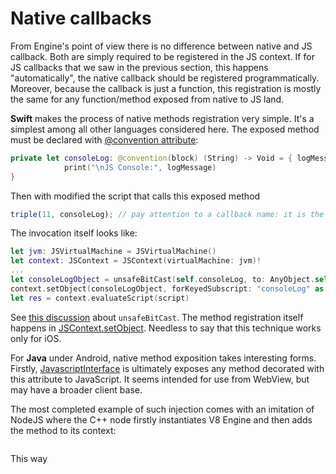 # Native callbacks

From Engine's point of view there is no difference between native and JS callback. Both are simply required to be registered in the JS context. If for JS callbacks that we saw in the previous section, this happens "automatically", the native callback should be registered programmatically. Moreover, because the callback is just a function, this registration is mostly the same for any function/method exposed from native to JS land.

<b>Swift</b> makes the process of native methods registration very simple. It's a simplest among all other languages considered here. The exposed method must be declared with [@convention attribute](https://docs.swift.org/swift-book/ReferenceManual/Attributes.html#convention):
``` Swift
private let consoleLog: @convention(block) (String) -> Void = { logMessage in
            print("\nJS Console:", logMessage)
}
```

Then with modified the script that calls this exposed method
``` javascript
triple(11, consoleLog); // pay attention to a callback name: it is the name of the exposed with @convention method
```

The invocation itself looks like:
``` Swift
let jvm: JSVirtualMachine = JSVirtualMachine()
let context: JSContext = JSContext(virtualMachine: jvm)!
...
let consoleLogObject = unsafeBitCast(self.consoleLog, to: AnyObject.self)
context.setObject(consoleLogObject, forKeyedSubscript: "consoleLog" as (NSCopying & NSObjectProtocol))
let res = context.evaluateScript(script)

```
See [this discussion](https://gist.github.com/JadenGeller/ccc62c4316e8c225c259) about <code>unsafeBitCast</code>. The method registration itself happens in [JSContext.setObject](https://developer.apple.com/documentation/javascriptcore/jscontext/1451416-setobject). Needless to say that this technique works only for iOS.

For <b>Java</b> under Android, native method exposition takes interesting forms. 
Firstly, [JavascriptInterface](https://developer.android.com/reference/android/webkit/JavascriptInterface) is ultimately exposes any method decorated with this attribute to JavaScript. It seems intended for use from WebView, but may have a broader client base.

The most completed example of such injection comes with an imitation of NodeJS where the C++ node firstly instantiates V8 Engine and then adds the method to its context:
``` C++
```

This way 


